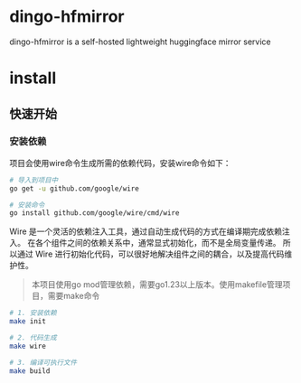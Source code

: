 # dingo-hfmirror
dingo-hfmirror is a self-hosted lightweight huggingface mirror service

# install

## 快速开始
### 安装依赖
项目会使用wire命令生成所需的依赖代码，安装wire命令如下：
```bash
# 导入到项目中
go get -u github.com/google/wire

# 安装命令
go install github.com/google/wire/cmd/wire
```

Wire 是一个灵活的依赖注入工具，通过自动生成代码的方式在编译期完成依赖注入。 在各个组件之间的依赖关系中，通常显式初始化，而不是全局变量传递。 所以通过 Wire 进行初始化代码，可以很好地解决组件之间的耦合，以及提高代码维护性。

> 本项目使用go mod管理依赖，需要go1.23以上版本。使用makefile管理项目，需要make命令

```bash
# 1. 安装依赖
make init

# 2. 代码生成
make wire

# 3. 编译可执行文件
make build
```
